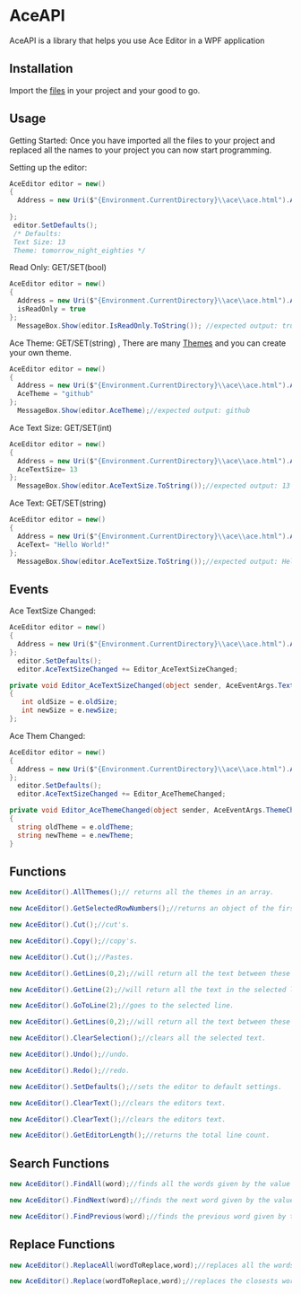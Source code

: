 # AceAPI

AceAPI is a library that helps you use Ace Editor in a WPF application

## Installation

Import the [files](https://google.com) in your project and your good to go.

## Usage

Getting Started:
Once you have imported all the files to your project and replaced all the names to your project 
you can now start programming. 

Setting up the editor:
```csharp
AceEditor editor = new()
{
  Address = new Uri($"{Environment.CurrentDirectory}\\ace\\ace.html").AbsoluteUri,
 
};
 editor.SetDefaults();
 /* Defaults:
 Text Size: 13
 Theme: tomorrow_night_eighties */
```

Read Only: GET/SET(bool)
```csharp
AceEditor editor = new()
{
  Address = new Uri($"{Environment.CurrentDirectory}\\ace\\ace.html").AbsoluteUri,
  isReadOnly = true
};
  MessageBox.Show(editor.IsReadOnly.ToString()); //expected output: true
```

Ace Theme: GET/SET(string) , There are many [Themes](https://github.com/ajaxorg/ace/tree/master/lib/ace/theme) and you can create your own theme.
```csharp
AceEditor editor = new()
{
  Address = new Uri($"{Environment.CurrentDirectory}\\ace\\ace.html").AbsoluteUri,
  AceTheme = "github"
};
  MessageBox.Show(editor.AceTheme);//expected output: github

```

Ace Text Size: GET/SET(int)
```csharp
AceEditor editor = new()
{
  Address = new Uri($"{Environment.CurrentDirectory}\\ace\\ace.html").AbsoluteUri,
  AceTextSize= 13
};
  MessageBox.Show(editor.AceTextSize.ToString());//expected output: 13

```
Ace Text: GET/SET(string)
```csharp
AceEditor editor = new()
{
  Address = new Uri($"{Environment.CurrentDirectory}\\ace\\ace.html").AbsoluteUri,
  AceText= "Hello World!"
};
  MessageBox.Show(editor.AceTextSize.ToString());//expected output: Hello World!
```

## Events
Ace TextSize Changed:
```csharp
AceEditor editor = new()
{
  Address = new Uri($"{Environment.CurrentDirectory}\\ace\\ace.html").AbsoluteUri
};
  editor.SetDefaults();
  editor.AceTextSizeChanged += Editor_AceTextSizeChanged;

private void Editor_AceTextSizeChanged(object sender, AceEventArgs.TextSizeChangedArgs e)
{
   int oldSize = e.oldSize;
   int newSize = e.newSize;
};  

```

Ace Them Changed:
```csharp
AceEditor editor = new()
{
  Address = new Uri($"{Environment.CurrentDirectory}\\ace\\ace.html").AbsoluteUri
};
  editor.SetDefaults();
  editor.AceTextSizeChanged += Editor_AceThemeChanged;

private void Editor_AceThemeChanged(object sender, AceEventArgs.ThemeChangedArgs e)
{
  string oldTheme = e.oldTheme;
  string newTheme = e.newTheme;
} 

```

## Functions

```csharp
new AceEditor().AllThemes();// returns all the themes in an array.
```

```csharp
new AceEditor().GetSelectedRowNumbers();//returns an object of the first and last selected lines.
```

```csharp
new AceEditor().Cut();//cut's.
```
```csharp
new AceEditor().Copy();//copy's.
```
```csharp
new AceEditor().Cut();//Pastes.
```
```csharp
new AceEditor().GetLines(0,2);//will return all the text between these two lines.
```
```csharp
new AceEditor().GetLine(2);//will return all the text in the selected line.
```
```csharp
new AceEditor().GoToLine(2);//goes to the selected line.
```
```csharp
new AceEditor().GetLines(0,2);//will return all the text between these two lines.
```
```csharp
new AceEditor().ClearSelection();//clears all the selected text.
```
```csharp
new AceEditor().Undo();//undo.
```
```csharp
new AceEditor().Redo();//redo.
```
```csharp
new AceEditor().SetDefaults();//sets the editor to default settings.
```
```csharp
new AceEditor().ClearText();//clears the editors text.
```
```csharp
new AceEditor().ClearText();//clears the editors text.
```
```csharp
new AceEditor().GetEditorLength();//returns the total line count.
```
## Search Functions
```csharp
new AceEditor().FindAll(word);//finds all the words given by the value and returns the total matches in a number.
```
```csharp
new AceEditor().FindNext(word);//finds the next word given by the value.
```
```csharp
new AceEditor().FindPrevious(word);//finds the previous word given by the value.
```
## Replace Functions
```csharp
new AceEditor().ReplaceAll(wordToReplace,word);//replaces all the words according to the value.
```
```csharp
new AceEditor().Replace(wordToReplace,word);//replaces the closests word according to the value.
```
